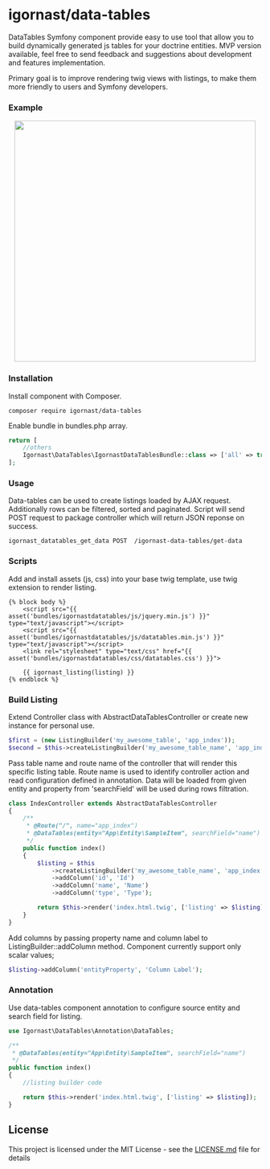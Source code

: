 igornast/data-tables
================
DataTables Symfony component provide easy to use tool that allow you to build dynamically 
generated js tables for your doctrine entities. MVP version available, feel free to send feedback 
and suggestions about development and features implementation.

Primary goal is to improve rendering twig views with listings, 
to make them more friendly to users and Symfony developers.

### Example

<p align="center">
  <img width="480" height="auto" src="https://media.giphy.com/media/LnVtbUzSP1syuLZAFA/giphy.gif">
</p>

### Installation

Install component with Composer.
```
composer require igornast/data-tables
```
Enable bundle in bundles.php array.
```php
return [
    //others
    Igornast\DataTables\IgornastDataTablesBundle::class => ['all' => true],
];
```

### Usage

Data-tables can be used to create listings loaded by AJAX request. Additionally rows can be filtered, 
sorted and paginated. 
Script will send POST request to package controller which will return JSON reponse on success.
```
igornast_datatables_get_data POST  /igornast-data-tables/get-data
```

### Scripts

Add and install assets (js, css) into your base twig template, use twig extension to render listing.
```twig
{% block body %}
    <script src="{{ asset('bundles/igornastdatatables/js/jquery.min.js') }}" type="text/javascript"></script>
    <script src="{{ asset('bundles/igornastdatatables/js/datatables.min.js') }}"  type="text/javascript"></script>
    <link rel="stylesheet" type="text/css" href="{{ asset('bundles/igornastdatatables/css/datatables.css') }}">

    {{ igornast_listing(listing) }}
{% endblock %}
```

### Build Listing

Extend Controller class with AbstractDataTablesController or create new instance for personal use.
```php
$first = (new ListingBuilder('my_awesome_table', 'app_index'));
$second = $this->createListingBuilder('my_awesome_table_name', 'app_index');
```
Pass table name and route name of the controller that will render this specific listing table.
Route name is used to identify controller action and read configuration defined in annotation.
Data will be loaded from given entity and property from 'searchField' will be used during rows filtration.

```php
class IndexController extends AbstractDataTablesController
{
    /**
     * @Route("/", name="app_index")
     * @DataTables(entity="App\Entity\SampleItem", searchField="name")
     */
    public function index()
    {
        $listing = $this
            ->createListingBuilder('my_awesome_table_name', 'app_index')
            ->addColumn('id', 'Id')
            ->addColumn('name', 'Name')
            ->addColumn('type', 'Type');

        return $this->render('index.html.twig', ['listing' => $listing]);
    }
}
```
Add columns by passing property name and column label to ListingBuilder::addColumn method.
Component currently support only scalar values;
```php
$listing->addColumn('entityProperty', 'Column Label');
```

### Annotation

Use data-tables component annotation to configure source entity and search field for listing.

```php
use Igornast\DataTables\Annotation\DataTables;

/**
 * @DataTables(entity="App\Entity\SampleItem", searchField="name")
 */
public function index()
{
    //listing builder code

    return $this->render('index.html.twig', ['listing' => $listing]);
}
```

## License
   
This project is licensed under the MIT License - see the [LICENSE.md](LICENSE.md) file for details
